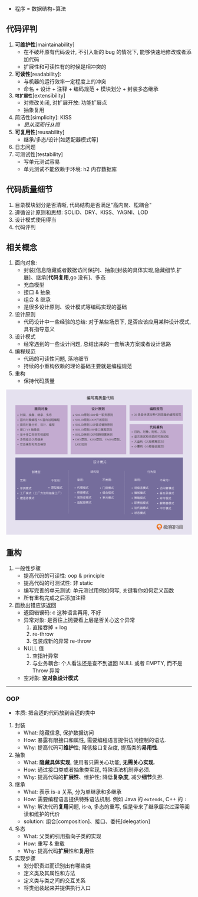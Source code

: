 - 程序 = 数据结构+算法

## 代码评判

1. **可维护性**[maintainability]
   - 在不破坏原有代码设计, 不引入新的 bug 的情况下, 能够快速地修改或者添加代码
   - 扩展性和可读性有的时候是相冲突的
2. **可读性**[readability]:
   - 与机器的运行效率一定程度上的冲突
   - 命名 + 设计 + 注释 + 编码规范 + 模块划分 + 封装多态继承
3. **`可扩展性`**[extensibility]
   - 对修改关闭, 对扩展开放: 功能扩展点
   - 抽象复用
4. 简洁性[simplicity]: KISS
   - _思从深而行从简_
5. **可复用性**[reusability]
   - 继承/多态/设计[如适配器模式等]
6. 日志问题
7. 可测试性[testability]
   - 写单元测试容易
   - 单元测试不能依赖于环境: h2 内存数据库

## 代码质量细节

1. 目录模块划分是否清晰, 代码结构是否满足"高内聚、松耦合"
2. 遵循设计原则和思想: SOLID、DRY、KISS、YAGNI、LOD
3. 设计模式使用得当
4. 代码评判

## 相关概念

1. 面向对象:
   - 封装[信息隐藏或者数据访问保护]、抽象[封装的具体实现,隐藏细节,扩展]、继承[**代码复用**,go 没有]、多态
   - 充血模型
   - 接口 & 抽象
   - 组合 & 继承
   - 是很多设计原则、设计模式等编码实现的基础
2. 设计原则
   - 代码设计中一些经验的总结: 对于某些场景下, 是否应该应用某种设计模式, 具有指导意义
3. 设计模式
   - 经常遇到的一些设计问题, 总结出来的一套解决方案或者设计思路
4. 编程规范
   - 代码的可读性问题, 落地细节
   - 持续的小重构依赖的理论基础主要就是编程规范
5. 重构
   - 保持代码质量

![avatar](/static/image/pattern/design-guideline.png)

## 重构

1. 一般性步骤
   - 提高代码的可读性: oop & principle
   - 提高代码的可测试性: 非 static
   - 编写完善的单元测试: 单元测试用例如何写, 关键看你如何定义函数
   - 所有重构完成之后添加注释
2. 函数出错应该返回
   - ~~返回错误码~~: c 这种语言再用, 不好
   - 异常对象: 是否往上抛要看上层是否关心这个异常
     1. 直接吞掉 + log
     2. re-throw
     3. 包装成新的异常 re-throw
   - NULL 值
     1. 空指针异常
     2. 与业务耦合: 个人看法还是查不到返回 NULL 或者 EMPTY, 而不是 Throw 异常
   - 空对象: **空对象设计模式**

---

### OOP

- 本质: 把合适的代码放到合适的类中

1. 封装
   - What: 隐藏信息, 保护数据访问
   - How: 暴露有限接口和属性, 需要编程语言提供访问控制的语法.
   - Why: 提高代码可**维护**性; 降低接口复杂度, 提高类的**易用性**.
2. 抽象
   - What: **隐藏具体实现**, 使用者只需关心功能, **无需关心实现**.
   - How: 通过接口类或者抽象类实现, 特殊语法机制非必须.
   - Why: 提高代码的**扩展性**、维护性; 降低**复杂度**, 减少**细节**负担.
3. 继承
   - What: 表示 is-a 关系, 分为单继承和多继承
   - How: 需要编程语言提供特殊语法机制. 例如 Java 的 `extends`, C++ 的 `:`
   - Why: 解决代码**复用**问题, is-a, 多态的重写, 但是带来了继承层次过深等阅读和维护的代价
   - solution: 组合[composition]、接口、委托[delegation]
4. 多态
   - What: 父类的引用指向子类的实现
   - How: 重写 & 重载
   - Why: 提高代码**扩展**性和**复用**性
5. 实现步骤
   - 划分职责进而识别出有哪些类
   - 定义类及其属性和方法
   - 定义类与类之间的交互关系
   - 将类组装起来并提供执行入口
